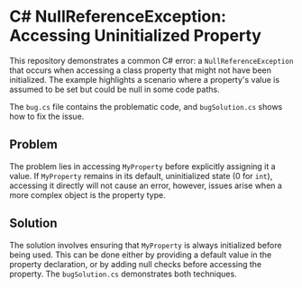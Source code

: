 # C# NullReferenceException: Accessing Uninitialized Property

This repository demonstrates a common C# error: a `NullReferenceException` that occurs when accessing a class property that might not have been initialized.  The example highlights a scenario where a property's value is assumed to be set but could be null in some code paths.

The `bug.cs` file contains the problematic code, and `bugSolution.cs` shows how to fix the issue.

## Problem

The problem lies in accessing `MyProperty` before explicitly assigning it a value. If `MyProperty` remains in its default, uninitialized state (0 for `int`), accessing it directly will not cause an error, however, issues arise when a more complex object is the property type.

## Solution

The solution involves ensuring that `MyProperty` is always initialized before being used. This can be done either by providing a default value in the property declaration, or by adding null checks before accessing the property.  The `bugSolution.cs` demonstrates both techniques.